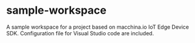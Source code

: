 # sample-workspace

A sample workspace for a project based on macchina.io IoT Edge Device SDK.
Configuration file for Visual Studio code are included.
